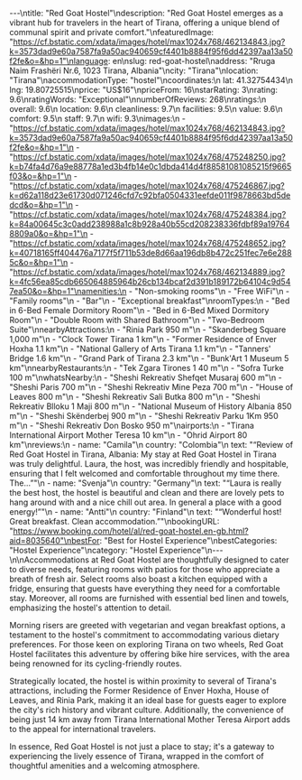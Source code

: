 ---\ntitle: "Red Goat Hostel"\ndescription: "Red Goat Hostel emerges as a vibrant hub for travelers in the heart of Tirana, offering a unique blend of communal spirit and private comfort."\nfeaturedImage: "https://cf.bstatic.com/xdata/images/hotel/max1024x768/462134843.jpg?k=3573dad9e60a7587fa9a50ac940659cf4401b8884f95f6dd42397aa13a50f2fe&o=&hp=1"\nlanguage: en\nslug: red-goat-hostel\naddress: "Rruga Naim Frashëri Nr.6, 1023 Tirana, Albania"\ncity: "Tirana"\nlocation: "Tirana"\naccommodationType: "hostel"\ncoordinates:\n  lat: 41.32754434\n  lng: 19.80725515\nprice: "US$16"\npriceFrom: 16\nstarRating: 3\nrating: 9.6\nratingWords: "Exceptional"\nnumberOfReviews: 268\nratings:\n  overall: 9.6\n  location: 9.6\n  cleanliness: 9.7\n  facilities: 9.5\n  value: 9.6\n  comfort: 9.5\n  staff: 9.7\n  wifi: 9.3\nimages:\n  - "https://cf.bstatic.com/xdata/images/hotel/max1024x768/462134843.jpg?k=3573dad9e60a7587fa9a50ac940659cf4401b8884f95f6dd42397aa13a50f2fe&o=&hp=1"\n  - "https://cf.bstatic.com/xdata/images/hotel/max1024x768/475248250.jpg?k=b74fa4d76a9e88778a1ed3b4fb14e0c1dbda414d4f88581081085215f9665f03&o=&hp=1"\n  - "https://cf.bstatic.com/xdata/images/hotel/max1024x768/475246867.jpg?k=d62a118d23e61730d071246cfd7c92bfa0504331eefde011f9878663bd5dedcd&o=&hp=1"\n  - "https://cf.bstatic.com/xdata/images/hotel/max1024x768/475248384.jpg?k=84a00645c3c0add238988a1c8b928a40b55cd208238336fdbf89a197648809a0&o=&hp=1"\n  - "https://cf.bstatic.com/xdata/images/hotel/max1024x768/475248652.jpg?k=40718165ff404476a7177f5f711b53de8d66aa196db8b472c251fec7e6e2885c&o=&hp=1"\n  - "https://cf.bstatic.com/xdata/images/hotel/max1024x768/462134889.jpg?k=4fc56ea85cdb665064885964b26cb134bcaf2d391b189172b64104c9d547ea50&o=&hp=1"\namenities:\n  - "Non-smoking rooms"\n  - "Free WiFi"\n  - "Family rooms"\n  - "Bar"\n  - "Exceptional breakfast"\nroomTypes:\n  - "Bed in 6-Bed Female Dormitory Room"\n  - "Bed in 6-Bed Mixed Dormitory Room"\n  - "Double Room with Shared Bathroom"\n  - "Two-Bedroom Suite"\nnearbyAttractions:\n  - "Rinia Park 950 m"\n  - "Skanderbeg Square 1,000 m"\n  - "Clock Tower Tirana 1 km"\n  - "Former Residence of Enver Hoxha 1.1 km"\n  - "National Gallery of Arts Tirana 1.1 km"\n  - "Tanners' Bridge 1.6 km"\n  - "Grand Park of Tirana 2.3 km"\n  - "Bunk'Art 1 Museum 5 km"\nnearbyRestaurants:\n  - "Tek Zgara Tirones 1 40 m"\n  - "Sofra Turke 100 m"\nwhatsNearby:\n  - "Sheshi Rekreativ Shefqet Musaraj 600 m"\n  - "Sheshi Paris 700 m"\n  - "Sheshi Rekreativ Mine Peza 700 m"\n  - "House of Leaves 800 m"\n  - "Sheshi Rekreativ Sali Butka 800 m"\n  - "Sheshi Rekreativ Blloku 1 Maji 800 m"\n  - "National Museum of History Albania 850 m"\n  - "Sheshi Skënderbej 900 m"\n  - "Sheshi Rekreativ Parku 1Km 950 m"\n  - "Sheshi Rekreativ Don Bosko 950 m"\nairports:\n  - "Tirana International Airport Mother Teresa 10 km"\n  - "Ohrid Airport 80 km"\nreviews:\n  - name: "Camila"\n    country: "Colombia"\n    text: "“Review of Red Goat Hostel in Tirana, Albania:
My stay at Red Goat Hostel in Tirana was truly delightful. Laura, the host, was incredibly friendly and hospitable, ensuring that I felt welcomed and comfortable throughout my time there. The...”"\n  - name: "Svenja"\n    country: "Germany"\n    text: "“Laura is really the best host, the hostel is beautiful and clean and there are lovely pets to hang around with and a nice chill out area. In general a place with a good energy!”"\n  - name: "Antti"\n    country: "Finland"\n    text: "“Wonderful host! Great breakfast. Clean accommodation.”"\nbookingURL: "https://www.booking.com/hotel/al/red-goat-hostel.en-gb.html?aid=8035640"\nbestFor: "Best for Hostel Experience"\nbestCategories: "Hostel Experience"\ncategory: "Hostel Experience"\n---\n\nAccommodations at Red Goat Hostel are thoughtfully designed to cater to diverse needs, featuring rooms with patios for those who appreciate a breath of fresh air. Select rooms also boast a kitchen equipped with a fridge, ensuring that guests have everything they need for a comfortable stay. Moreover, all rooms are furnished with essential bed linen and towels, emphasizing the hostel's attention to detail.

Morning risers are greeted with vegetarian and vegan breakfast options, a testament to the hostel's commitment to accommodating various dietary preferences. For those keen on exploring Tirana on two wheels, Red Goat Hostel facilitates this adventure by offering bike hire services, with the area being renowned for its cycling-friendly routes.

Strategically located, the hostel is within proximity to several of Tirana's attractions, including the Former Residence of Enver Hoxha, House of Leaves, and Rinia Park, making it an ideal base for guests eager to explore the city's rich history and vibrant culture. Additionally, the convenience of being just 14 km away from Tirana International Mother Teresa Airport adds to the appeal for international travelers.

In essence, Red Goat Hostel is not just a place to stay; it's a gateway to experiencing the lively essence of Tirana, wrapped in the comfort of thoughtful amenities and a welcoming atmosphere.